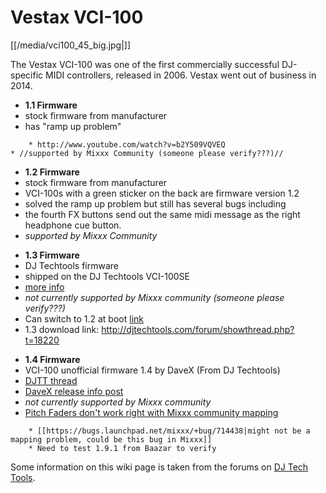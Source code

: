 # Vestax VCI-100

[[/media/vci100_45_big.jpg|]]

The Vestax VCI-100 was one of the first commercially successful
DJ-specific MIDI controllers, released in 2006. Vestax went out of
business in 2014.

  - **1.1 Firmware**
  - stock firmware from manufacturer
  - has "ramp up problem"

<!-- end list -->

``` 
    * http://www.youtube.com/watch?v=b2Y509VQVEQ
* //supported by Mixxx Community (someone please verify???)//
```

  - **1.2 Firmware**
  - stock firmware from manufacturer
  - VCI-100s with a green sticker on the back are firmware version 1.2
  - solved the ramp up problem but still has several bugs including
  - the fourth FX buttons send out the same midi message as the right
    headphone cue button. 
  - *supported by Mixxx Community*

<!-- end list -->

  - **1.3 Firmware**
  - DJ Techtools firmware
  - shipped on the DJ Techtools VCI-100SE
  - [more info](http://www.djtechtools.com/forum/showthread.php?t=871)
  - *not currently supported by Mixxx community (someone please
    verify???)*
  - Can switch to 1.2 at boot
    [link](http://www.djtechtools.com/forum/showthread.php?t=846#6)
  - 1.3 download link:
    <http://djtechtools.com/forum/showthread.php?t=18220>

<!-- end list -->

  - **1.4 Firmware**
  - VCI-100 unofficial firmware 1.4 by DaveX (From DJ Techtools)
  - [DJTT
    thread](http://www.djtechtools.com/forum/showthread.php?t=18181)
  - [DaveX release info
    post](http://www.djtechtools.com/forum/showpost.php?p=160905&postcount=37)
  - *not currently supported by Mixxx community*
  - [Pitch Faders don't work right with Mixxx community
    mapping](http://www.djtechtools.com/forum/showpost.php?p=250101&postcount=21)

<!-- end list -->

``` 
    * [[https://bugs.launchpad.net/mixxx/+bug/714438|might not be a mapping problem, could be this bug in Mixxx]]
    * Need to test 1.9.1 from Baazar to verify
```

Some information on this wiki page is taken from the forums on [DJ Tech
Tools](http://www.djtechtools.com/).
